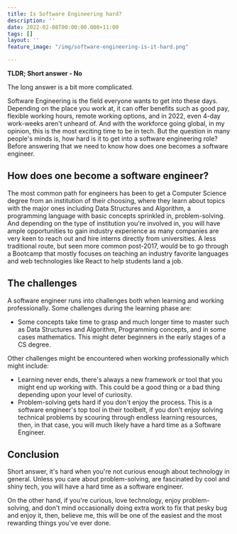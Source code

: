 ```yaml
---
title: Is Software Engineering hard?
description: ''
date: 2022-02-08T00:00:00.000+11:00
tags: []
layout: ''
feature_image: "/img/software-engineering-is-it-hard.png"

---
```

**TLDR; Short answer - No**

The long answer is a bit more complicated.

Software Engineering is the field everyone wants to get into these days. Depending on the place you work at, it can offer benefits such as good pay, flexible working hours, remote working options, and in 2022, even 4-day work-weeks aren't unheard of. And with the workforce going global, in my opinion, this is the most exciting time to be in tech. But the question in many people's minds is, how hard is it to get into a software engineering role? Before answering that we need to know how does one becomes a software engineer.

## How does one become a software engineer?

The most common path for engineers has been to get a Computer Science degree from an institution of their choosing, where they learn about topics with the major ones including Data Structures and Algorithm, a programming language with basic concepts sprinkled in, problem-solving. And depending on the type of institution you're involved in, you will have ample opportunities to gain industry experience as many companies are very keen to reach out and hire interns directly from universities. A less traditional route, but seen more common post-2017,  would be to go through a Bootcamp that mostly focuses on teaching an industry favorite languages and web technologies like React to help students land a job.

## The challenges

A software engineer runs into challenges both when learning and working professionally. Some challenges during the learning phase are:

* Some concepts take time to grasp and much longer time to master such as Data Structures and Algorithm, Programming concepts, and in some cases mathematics. This might deter beginners in the early stages of a CS degree.

Other challenges might be encountered when working professionally which might include:

* Learning never ends, there's always a new framework or tool that you might end up working with. This could be a good thing or a bad thing depending upon your level of curiosity.
* Problem-solving gets hard if you don't enjoy the process. This is a software engineer's top tool in their toolbelt, if you don't enjoy solving technical problems by scouring through endless learning resources, then, in that case, you will much likely have a hard time as a Software Engineer.

## Conclusion

Short answer, it's hard when you're not curious enough about technology in general. Unless you care about problem-solving, are fascinated by cool and shiny tech, you will have a hard time as a software engineer. 

On the other hand, if you're curious, love technology, enjoy problem-solving, and don't mind occasionally doing extra work to fix that pesky bug and enjoy it, then, believe me, this will be one of the easiest and the most rewarding things you've ever done.